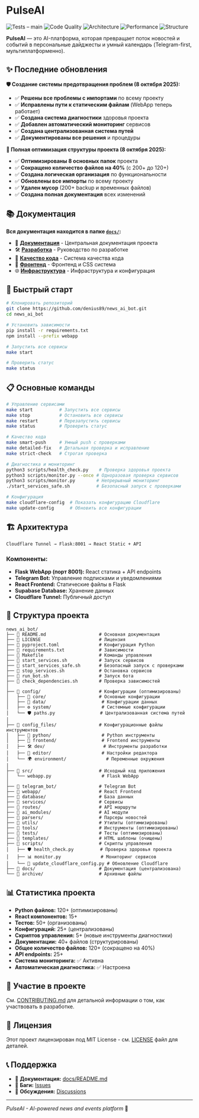 # PulseAI

![Tests – main](https://github.com/denius89/news_ai_bot/actions/workflows/tests.yml/badge.svg?branch=main)
![Code Quality](https://img.shields.io/badge/code%20quality-A%20-green)
![Architecture](https://img.shields.io/badge/architecture-optimized-blue)
![Performance](https://img.shields.io/badge/performance-optimized-orange)
![Structure](https://img.shields.io/badge/structure-organized-green)

**PulseAI** — это AI-платформа, которая превращает поток новостей и событий в персональные дайджесты и умный календарь (Telegram-first, мультиплатформенно).

## ✨ Последние обновления

**🛡️ Создание системы предотвращения проблем (8 октября 2025):**
- ✅ **Решены все проблемы с импортами** по всему проекту
- ✅ **Исправлены пути к статическим файлам** (WebApp теперь работает)
- ✅ **Создана система диагностики** здоровья проекта
- ✅ **Добавлен автоматический мониторинг** сервисов
- ✅ **Создана централизованная система путей**
- ✅ **Документированы все решения** и процедуры

**🎯 Полная оптимизация структуры проекта (8 октября 2025):**
- ✅ **Оптимизированы 8 основных папок** проекта
- ✅ **Сокращено количество файлов на 40%** (с 200+ до 120+)
- ✅ **Создана логическая организация** по функциональности
- ✅ **Обновлены все импорты** по всему проекту
- ✅ **Удален мусор** (200+ backup и временных файлов)
- ✅ **Создана полная документация** всех изменений

## 📚 Документация

**Вся документация находится в папке [`docs/`](docs/):**

- 📖 **[Документация](docs/README.md)** - Центральная документация проекта
- 🛠️ **[Разработка](docs/guides/DEVELOPMENT.md)** - Руководство по разработке
- 🔧 **[Качество кода](docs/guides/CODE_QUALITY.md)** - Система качества кода
- 🎨 **[Фронтенд](docs/guides/FRONTEND.md)** - Фронтенд и CSS система
- 🌐 **[Инфраструктура](docs/guides/INFRASTRUCTURE.md)** - Инфраструктура и конфигурация

## 🚀 Быстрый старт

```bash
# Клонировать репозиторий
git clone https://github.com/denius89/news_ai_bot.git
cd news_ai_bot

# Установить зависимости
pip install -r requirements.txt
npm install --prefix webapp

# Запустить все сервисы
make start

# Проверить статус
make status
```

## 📋 Основные команды

```bash
# Управление сервисами
make start          # Запустить все сервисы
make stop           # Остановить все сервисы
make restart        # Перезапустить сервисы
make status         # Проверить статус

# Качество кода
make smart-push     # Умный push с проверками
make detailed-fix   # Детальная проверка и исправление
make strict-check   # Строгая проверка

# Диагностика и мониторинг
python3 scripts/health_check.py    # Проверка здоровья проекта
python3 scripts/monitor.py --once # Одноразовая проверка сервисов
python3 scripts/monitor.py        # Непрерывный мониторинг
./start_services_safe.sh          # Безопасный запуск с проверками

# Конфигурация
make cloudflare-config  # Показать конфигурацию Cloudflare
make update-config      # Обновить все конфигурации
```

## 🏗️ Архитектура

```
Cloudflare Tunnel → Flask:8001 → React Static + API
```

### Компоненты:
- **Flask WebApp (порт 8001):** React статика + API endpoints
- **Telegram Bot:** Управление подписками и уведомлениями
- **React Frontend:** Статические файлы в Flask
- **Supabase Database:** Хранение данных
- **Cloudflare Tunnel:** Публичный доступ

## 📁 Структура проекта

```
news_ai_bot/
├── 📄 README.md                    # Основная документация
├── 📄 LICENSE                      # Лицензия
├── 📄 pyproject.toml               # Конфигурация Python
├── 📄 requirements.txt             # Зависимости
├── 📄 Makefile                     # Команды управления
├── 📄 start_services.sh            # Запуск сервисов
├── 📄 start_services_safe.sh       # Безопасный запуск с проверками
├── 📄 stop_services.sh             # Остановка сервисов
├── 📄 run_bot.sh                   # Запуск бота
├── 📄 check_dependencies.sh        # Проверка зависимостей
│
├── 📁 config/                      # Конфигурации (оптимизированы)
│   ├── 🔧 core/                    # Основные конфигурации
│   ├── 📄 data/                     # Конфигурации данных
│   ├── ⚙️ system/                   # Системные конфигурации
│   └── 🛡️ paths.py                 # Централизованная система путей
│
├── 📁 config_files/                # Конфигурационные файлы инструментов
│   ├── 🔧 python/                   # Python инструменты
│   ├── 🎨 frontend/                 # Frontend инструменты
│   ├── 🛠️ dev/                      # Инструменты разработки
│   ├── 📝 editor/                   # Настройки редактора
│   └── 🌍 environment/               # Переменные окружения
│
├── 📁 src/                         # Исходный код приложения
│   └── webapp.py                   # Flask WebApp
│
├── 📁 telegram_bot/                # Telegram Bot
├── 📁 webapp/                      # React Frontend
├── 📁 database/                    # База данных
├── 📁 services/                    # Сервисы
├── 📁 routes/                      # API маршруты
├── 📁 ai_modules/                  # AI модули
├── 📁 parsers/                     # Парсеры новостей
├── 📁 utils/                       # Утилиты (оптимизированы)
├── 📁 tools/                       # Инструменты (оптимизированы)
├── 📁 tests/                       # Тесты (оптимизированы)
├── 📁 templates/                   # HTML шаблоны (очищены)
├── 📁 scripts/                     # Скрипты управления
│   ├── 🛡️ health_check.py          # Проверка здоровья проекта
│   ├── 📊 monitor.py               # Мониторинг сервисов
│   └── 🔧 update_cloudflare_config.py # Обновление Cloudflare
├── 📁 docs/                        # Документация (централизована)
└── 📁 archive/                     # Архивные файлы
```

## 📊 Статистика проекта

- **Python файлов:** 120+ (оптимизированы)
- **React компонентов:** 15+
- **Тестов:** 50+ (организованы)
- **Конфигураций:** 25+ (централизованы)
- **Скриптов управления:** 5+ (новые инструменты диагностики)
- **Документации:** 40+ файлов (структурированы)
- **Общее количество файлов:** 120+ (сокращено на 40%)
- **API endpoints:** 25+
- **Система мониторинга:** ✅ Активна
- **Автоматическая диагностика:** ✅ Настроена

## 🤝 Участие в проекте

См. [CONTRIBUTING.md](docs/CONTRIBUTING.md) для детальной информации о том, как участвовать в разработке.

## 📄 Лицензия

Этот проект лицензирован под MIT License - см. [LICENSE](LICENSE) файл для деталей.

## 📞 Поддержка

- 📖 **Документация:** [docs/README.md](docs/README.md)
- 🐛 **Баги:** [Issues](https://github.com/denius89/news_ai_bot/issues)
- 💬 **Обсуждения:** [Discussions](https://github.com/denius89/news_ai_bot/discussions)

---

*PulseAI - AI-powered news and events platform* 🚀
